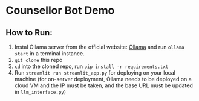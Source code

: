 # Counsellor Bot Demo
## How to Run:
1. Instal Ollama server from the official website: [Ollama](https://ollama.com/) and run `ollama start` in a terminal instance.
2. `git clone` this repo
3. `cd` into the cloned repo, run `pip install -r requirements.txt`
4. Run `streamlit run streamlit_app.py` for deploying on your local machine (for on-server deployment, Ollama needs to be deployed on a cloud VM and the IP must be taken, and the base URL must be updated in `llm_interface.py`)